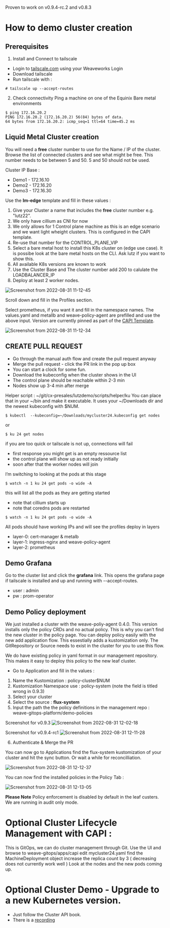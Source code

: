 Proven to work on v0.9.4-rc.2 and v0.8.3

# How to demo cluster creation

## Prerequisites

1. Install and Connect to tailscale
- Login to [tailscale.com](https://www.tailscale.com) using your Weaveworks Login
- Download tailscale
- Run tailscale with : 
``` 
# tailscale up --accept-routes
```

2. Check connectivity
Ping a machine on one of the Equinix Bare metal environments 
```
$ ping 172.16.20.2
PING 172.16.20.2 (172.16.20.2) 56(84) bytes of data.
64 bytes from 172.16.20.2: icmp_seq=1 ttl=64 time=45.2 ms
```

## Liquid Metal Cluster creation

You will need a **free** cluster number to use for the Name / IP of the cluster. Browse the list of connected clusters and see what might be free. This number needs to be between 5 and 50. 5 and 50 should not be used.

Cluster IP Base : 
* Demo1 - 172.16.10
* Demo2 - 172.16.20
* Demo3 - 172.16.30

Use the **lm-edge** template and fill in these values :

1. Give your Cluster a name that includes the **free** cluster number e.g. "lutz22".
2. We only have cillium as CNI for now
3. We only allows for 1 Control plane machine as this is an edge scenario and we want light wheight clusters. This is configured in the CAPI template.  
4. Re-use that number for the CONTROL_PLANE_VIP
5. Select a bare metal host to install this K8s cluster on (edge use case). It is possibe look at the bare metal hosts on the CLI. Ask lutz if you want to show this.
6. All available K8s versions are known to work
7. Use the Cluster Base and The cluster number add 200 to calulate the LOADBALANCER_IP
8. Deploy at least 2 worker nodes.

![Screenshot from 2022-08-31 11-12-45](https://user-images.githubusercontent.com/2788194/187643487-48a35c5f-07d1-4573-80eb-841f102aa5a9.png)

Scroll down and fill in the Profiles section.

Select prometheus, if you want it and fill in the namespace names. The values.yaml and metallb and weave-policy-agent are prefilled and use the above input. Version are currently pinned as part of the [CAPI Template](https://github.com/weavegitops/demo3-repo/blob/95845302b5385de393a97257b0b2aa2be4375f1a/weave-gitops-platform/capi-templates/capmvm-edge.yaml#L7).

![Screenshot from 2022-08-31 11-12-34](https://user-images.githubusercontent.com/2788194/187643480-2230c997-3f27-4960-9d8f-92b092705f5f.png)

## CREATE PULL REQUEST
* Go through the manual auth flow and create the pull request anyway
* Merge the pull request - click the PR link in the pop up box
* You can start a clock for some fun. 
* Download the kubeconfig when the cluster shows in the UI
* The control plane should be reachable within 2-3 min 
* Nodes show up 3-4 min after merge

Helper script : ~/git/cx-presales/lutzdemo/scripts/helper/ku
You can place that in your ~/bin and make it executable. It uses your ~/Downloads dir and the newest kubeconfig with $NUM.

```
$ kubectl  --kubeconfig=~/Downloads/mycluster24.kubeconfig get nodes 
```
or
```
$ ku 24 get nodes
```
if you are too quick or tailscale is not up, connections will fail

* first response you might get is an empty ressource list
* the control plane will show up as not ready initially
* soon after that the worker nodes will join

I’m switching to looking at the pods at this stage
```
$ watch -n 1 ku 24 get pods -o wide -A
```
this will list all the pods as they are getting started
* note that cillium starts up
* note that coredns pods are restarted
```
$ watch -n 1 ku 24 get pods -o wide -A
```

All pods should have working IPs and will see the profiles deploy in layers 
* layer-0: cert-manager & metalb
* layer-1: ingress-nginx and weave-policy-agent
* layer-2: prometheus

## Demo Grafana

Go to the cluster list and click the **grafana** link. This opens the grafana page if tailscale is installed and up and running with --accept-routes.

* user : admin
* pw : prom-operator

## Demo Policy deployment

We just installed a cluster with the weave-poliy-agent 0.4.0. This version installs only the policy CRDs and no actual policy. This is why you can't find the new cluster in the policy page. You can deploy policy easily with the new add application flow. This essestially adds a kustomization only. The GitRepository or Source needs to exist in the cluster for you to use this flow. 

We do have existing policy in yaml format in our management repository. This makes it easy to deploy this policy to the new leaf cluster.

* Go to Application and fill in the values :

1. Name the Kustomization : policy-cluster$NUM
2. Kustomization Namespace use : policy-system (note the field is titled wrong in 0.9.3) 
3. Select your cluster
4. Select the source : **flux-system**
5. Input the path the the policy definitions in the management repo : weave-gitops-platform/demo-policies

Screenshot for v0.9.3
![Screenshot from 2022-08-31 12-02-18](https://user-images.githubusercontent.com/2788194/187653330-b39a176d-39cd-470d-8a7b-d2e836b72d26.png)

Screenshot for v0.9.4-rc1
![Screenshot from 2022-08-31 12-11-28](https://user-images.githubusercontent.com/2788194/187655601-33bdec72-d6c0-459b-9847-19a72f6d8311.png)

6. Authenticate & Merge the PR

You can now go to Applications find the flux-system kustomization of your cluster and hit the sync button. Or wait a while for reconcilliation. 

![Screenshot from 2022-08-31 12-12-37](https://user-images.githubusercontent.com/2788194/187655697-26997638-a005-405f-a148-3faec5fd4644.png)

You can now find the installed policies in the Policy Tab : 
 
![Screenshot from 2022-08-31 12-13-05](https://user-images.githubusercontent.com/2788194/187655770-e413186e-a67f-4ddc-b68e-2fe7c5c8b038.png)

**Please Note** Policy enforcement is disabled by default in the leaf custers. We are running in audit only mode.

# Optional Cluster Lifecycle Management with CAPI : 
This is GitOps, we can do cluster management through Git.
Use the UI and browse to weave-gitops/apps/capi edit mycluster24.yaml
find the MachineDeployment object
increase the replica count by 3 ( decreasing does not currently work well )
Look at the nodes and the new pods coming up.

# Optional Cluster Demo - Upgrade to a new Kubernetes version. 
* Just follow the Cluster API book. 
* There is a [recording](https://drive.google.com/file/d/1KpP216bEcef5Fh8KNXIoad1TTsSeaOLo/view?usp=drive_web)

